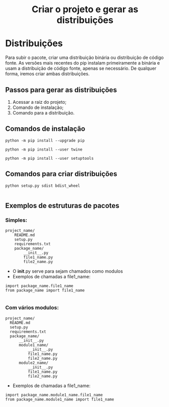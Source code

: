 <h1 align="Center">
  Criar o projeto e gerar as distribuições
</h1>

# Distribuições

Para subir o pacote, criar uma distribuição binária ou distribuição de código fonte.
As versões mais recentes do pip instalam primeiramente a binária e usam a distribuição de código fonte, apenas se necessário.
De qualquer forma, iremos criar ambas distribuições.

## Passos para gerar as distribuições
1. Acessar a raiz do projeto;
2. Comando de instalação;
3. Comando para a distribuição.

## Comandos de instalação
```
python -m pip install --upgrade pip

```

``` 
python -m pip install --user twine

```

``` 
python -m pip install --user setuptools

```

## Comandos para criar distribuições

``` 
python setup.py sdist bdist_wheel
	
```

## Exemplos de estruturas de pacotes
### Simples:
``` 
project_name/
    README.md
    setup.py
    requirements.txt
    package_name/
        __init__.py
        file1_name.py
        file2_name.py
```
* O __init__.py serve para sejam chamados como modulos
* Exemplos de chamadas a file1_name:
``` 
import package_name.file1_name
from package_name import file1_name
    
```

### Com vários modulos: 
``` 
project_name/
  README.md
  setup.py
  requirements.txt
  package_name/
      __init__.py
      module1_name/
          __init__.py
          file1_name.py
          file2_name.py
      module2_name/
          __init__.py
          file1_name.py
          file2_name.py

```
* Exemplos de chamadas a file1_name:
  
``` 
import package_name.module1_name.file1_name
from package_name.module1_name import file1_name

```
